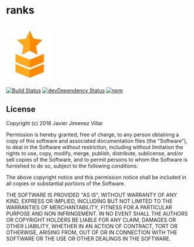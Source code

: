 # ranks
# <a href='https://github.com/soyjavi/ranks'><img src='https://raw.githubusercontent.com/soyjavi/ranks/master/build/assets/app-icon.png' height='128'></a>

[![Build Status](http://img.shields.io/travis/soyjavi/ranks/master.svg?style=flat-square)](https://travis-ci.org/soyjavi/ranks) [![devDependency Status](https://img.shields.io/david/soyjavi/ranks.svg?style=flat-square)](https://david-dm.org/soyjavi/ranks#info=dependencies) [![npm](https://img.shields.io/npm/l/botkit.svg?style=flat-square)](https://spdx.org/licenses/MIT)

## License

Copyright (c) 2018 Javier Jimenez Villar

Permission is hereby granted, free of charge, to any person obtaining a copy of this software and associated documentation files (the "Software"), to deal in the Software without restriction, including without limitation the rights to use, copy, modify, merge, publish, distribute, sublicense, and/or sell copies of the Software, and to permit persons to whom the Software is furnished to do so, subject to the following conditions:

The above copyright notice and this permission notice shall be included in all copies or substantial portions of the Software.

THE SOFTWARE IS PROVIDED "AS IS", WITHOUT WARRANTY OF ANY KIND, EXPRESS OR IMPLIED, INCLUDING BUT NOT LIMITED TO THE WARRANTIES OF MERCHANTABILITY, FITNESS FOR A PARTICULAR PURPOSE AND NON INFRINGEMENT. IN NO EVENT SHALL THE AUTHORS OR COPYRIGHT HOLDERS BE LIABLE FOR ANY CLAIM, DAMAGES OR OTHER LIABILITY, WHETHER IN AN ACTION OF CONTRACT, TORT OR OTHERWISE, ARISING FROM, OUT OF OR IN CONNECTION WITH THE SOFTWARE OR THE USE OR OTHER DEALINGS IN THE SOFTWARE.
